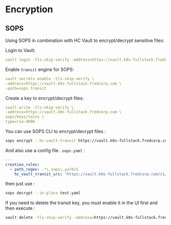 # Encryption

## SOPS

Using SOPS in combination with HC Vault to encrypt/decrypt sensitive files:

Login to Vault:

```yaml
vault login -tls-skip-verify -address=https://vault.k0s-fullstack.fredcorp.com
```

Enable `transit` engine for SOPS:

```yaml
vault secrets enable -tls-skip-verify \
-address=https://vault.k0s-fullstack.fredcorp.com \
-path=sops transit
```

Create a key to encrypt/decrypt files:

```yaml
vault write -tls-skip-verify \
-address=https://vault.k0s-fullstack.fredcorp.com \
sops/keys/talos \
type=rsa-4096
```

You can use SOPS CLI to encrypt/decrypt files :

```bash
sops encrypt --hc-vault-transit https://vault.k0s-fullstack.fredcorp.com/v1/sops/keys/talos vault_example.yml
```

And also use a config file `.sops.yaml` :

```yaml
---
creation_rules:
  - path_regex: .*\.sops\.ya?ml$
    hc_vault_transit_uri: "https://vault.k0s-fullstack.fredcorp.com/v1/sops/keys/talos"
```

then just use :

```bash
sops decrypt --in-place test.yaml
```

If you need to delete the transit key, you must enable it in the UI first and then execute :

```bash
vault delete -tls-skip-verify -address=https://vault.k0s-fullstack.fredcorp.com sops/keys/talos
```
